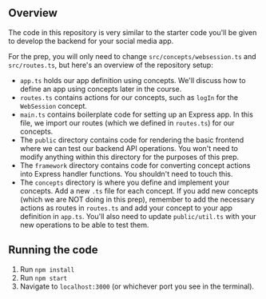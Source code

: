 ## Overview

The code in this repository is very similar to the starter code you'll be given to develop the backend for your social media app. 

For the prep, you will only need to change `src/concepts/websession.ts` and `src/routes.ts`, but here's an overview of the repository setup:

- `app.ts` holds our app definition using concepts. We'll discuss how to define an app using concepts later in the course.
- `routes.ts` contains actions for our concepts, such as `logIn` for the `WebSession` concept.
- `main.ts` contains boilerplate code for setting up an Express app. In this file, we import our routes (which we defined in `routes.ts`) for our concepts.
- The `public` directory contains code for rendering the basic frontend where we can test our backend API operations. You won't need to modify anything within this directory for the purposes of this prep.
- The `framework` directory contains code for converting concept actions into Express handler functions. You shouldn't need to touch this.
- The `concepts` directory is where you define and implement your concepts. Add a new `.ts` file for each concept. If you add new concepts (which we are NOT doing in this prep), remember to add the necessary actions as routes in `routes.ts` and add your concept to your app definition in `app.ts`. You'll also need to update `public/util.ts` with your new operations to be able to test them.

## Running the code

1. Run `npm install`
2. Run `npm start`
3. Navigate to `localhost:3000` (or whichever port you see in the terminal).